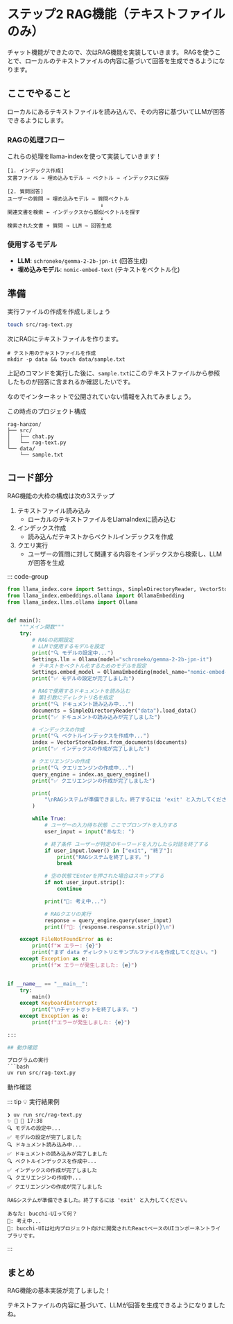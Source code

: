 # ステップ2 RAG機能（テキストファイルのみ）
チャット機能ができたので、次はRAG機能を実装していきます。
RAGを使うことで、ローカルのテキストファイルの内容に基づいて回答を生成できるようになります。

## ここでやること

ローカルにあるテキストファイルを読み込んで、その内容に基づいてLLMが回答できるようにします。

### RAGの処理フロー
これらの処理をllama-indexを使って実装していきます！

```
[1. インデックス作成]
文書ファイル → 埋め込みモデル → ベクトル → インデックスに保存

[2. 質問回答]
ユーザーの質問 → 埋め込みモデル → 質問ベクトル
                              ↓
関連文書を検索 ← インデックスから類似ベクトルを探す
                              ↓
検索された文書 + 質問 → LLM → 回答生成
```

### 使用するモデル

- **LLM**: `schroneko/gemma-2-2b-jpn-it` (回答生成)
- **埋め込みモデル**: `nomic-embed-text` (テキストをベクトル化)

## 準備

実行ファイルの作成を作成しましょう

```bash
touch src/rag-text.py
```

次にRAGにテキストファイルを作ります。
```
# テスト用のテキストファイルを作成
mkdir -p data && touch data/sample.txt
```
上記のコマンドを実行した後に、`sample.txt`にこのテキストファイルから参照したものが回答に含まれるか確認したいです。

なのでインターネットで公開されていない情報を入れてみましょう。


この時点のプロジェクト構成
```
rag-hanzon/
├── src/
│   ├── chat.py
│   └── rag-text.py
└── data/
    └── sample.txt
```

## コード部分
RAG機能の大枠の構成は次の3ステップ
1. テキストファイル読み込み
   - ローカルのテキストファイルをLlamaIndexに読み込む
2. インデックス作成
   - 読み込んだテキストからベクトルインデックスを作成
3. クエリ実行
   - ユーザーの質問に対して関連する内容をインデックスから検索し、LLMが回答を生成

::: code-group

```python [src/rag-text.py]
from llama_index.core import Settings, SimpleDirectoryReader, VectorStoreIndex
from llama_index.embeddings.ollama import OllamaEmbedding
from llama_index.llms.ollama import Ollama


def main():
    """メイン関数"""
    try:
        # RAGの初期設定
        # LLMで使用するモデルを設定
        print("🔍 モデルの設定中...")
        Settings.llm = Ollama(model="schroneko/gemma-2-2b-jpn-it")
        # テキストをベクトル化するためのモデルを設定
        Settings.embed_model = OllamaEmbedding(model_name="nomic-embed-text")
        print("✅ モデルの設定が完了しました")

        # RAGで使用するドキュメントを読み込む
        # 第1引数にディレクトリ名を指定
        print("🔍 ドキュメント読み込み中...")
        documents = SimpleDirectoryReader("data").load_data()
        print("✅ ドキュメントの読み込みが完了しました")

        # インデックスの作成
        print("🔍 ベクトルインデックスを作成中...")
        index = VectorStoreIndex.from_documents(documents)
        print("✅ インデックスの作成が完了しました")

        # クエリエンジンの作成
        print("🔍 クエリエンジンの作成中...")
        query_engine = index.as_query_engine()
        print("✅ クエリエンジンの作成が完了しました")

        print(
            "\nRAGシステムが準備できました。終了するには 'exit' と入力してください。\n"
        )

        while True:
            # ユーザーの入力待ち状態 ここでプロンプトを入力する
            user_input = input("あなた: ")

            # 終了条件 ユーザーが特定のキーワードを入力したら対話を終了する
            if user_input.lower() in ["exit", "終了"]:
                print("RAGシステムを終了します。")
                break

            # 空の状態でEnterを押された場合はスキップする
            if not user_input.strip():
                continue

            print("🤖: 考え中...")

            # RAGクエリの実行
            response = query_engine.query(user_input)
            print(f"🤖: {response.response.strip()}\n")

    except FileNotFoundError as e:
        print(f"❌ エラー: {e}")
        print("まず data ディレクトリとサンプルファイルを作成してください。")
    except Exception as e:
        print(f"❌ エラーが発生しました: {e}")


if __name__ == "__main__":
    try:
        main()
    except KeyboardInterrupt:
        print("\nチャットボットを終了します。")
    except Exception as e:
        print(f"エラーが発生しました: {e}")

:::

## 動作確認

プログラムの実行
```bash
uv run src/rag-text.py
```

動作確認

::: tip 💡 実行結果例
```
❯ uv run src/rag-text.py                                                                                                                                       ✨   17:38 
🔍 モデルの設定中...
✅ モデルの設定が完了しました
🔍 ドキュメント読み込み中...
✅ ドキュメントの読み込みが完了しました
🔍 ベクトルインデックスを作成中...
✅ インデックスの作成が完了しました
🔍 クエリエンジンの作成中...
✅ クエリエンジンの作成が完了しました

RAGシステムが準備できました。終了するには 'exit' と入力してください。

あなた: bucchi-UIって何？
🤖: 考え中...
🤖: bucchi-UIは社内プロジェクト向けに開発されたReactベースのUIコンポーネントライブラリです。
```
:::

## まとめ

RAG機能の基本実装が完了しました！

テキストファイルの内容に基づいて、LLMが回答を生成できるようになりましたね。